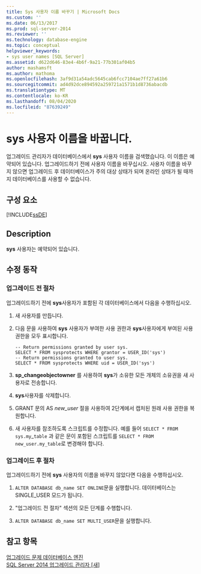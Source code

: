 ```yaml
---
title: Sys 사용자 이름 바꾸기 | Microsoft Docs
ms.custom: ''
ms.date: 06/13/2017
ms.prod: sql-server-2014
ms.reviewer: ''
ms.technology: database-engine
ms.topic: conceptual
helpviewer_keywords:
- sys user names [SQL Server]
ms.assetid: d622d646-83e4-4b6f-9a21-77b301af04b5
author: mashamsft
ms.author: mathoma
ms.openlocfilehash: 3af9d31a54adc5645cab6fcc7104ae7ff27a61b6
ms.sourcegitcommit: ad4d92dce894592a259721a1571b1d8736abacdb
ms.translationtype: MT
ms.contentlocale: ko-KR
ms.lasthandoff: 08/04/2020
ms.locfileid: "87639249"
---
```

# <a name="rename-user-sys"></a>sys 사용자 이름을 바꿉니다.
  업그레이드 관리자가 데이터베이스에서 **sys** 사용자 이름을 검색했습니다. 이 이름은 예약되어 있습니다. 업그레이드하기 전에 사용자 이름을 바꾸십시오. 사용자 이름을 바꾸지 않으면 업그레이드 후 데이터베이스가 주의 대상 상태가 되며 온라인 상태가 될 때까지 데이터베이스를 사용할 수 없습니다.  
  
## <a name="component"></a>구성 요소  
 [!INCLUDE[ssDE](../../includes/ssde-md.md)]  
  
## <a name="description"></a>Description  
 **sys** 사용자는 예약되어 있습니다.  
  
## <a name="corrective-action"></a>수정 동작  
  
### <a name="before-upgrade-procedure"></a>업그레이드 전 절차  
 업그레이드하기 전에 **sys**사용자가 포함된 각 데이터베이스에서 다음을 수행하십시오.  
  
1.  새 사용자를 만듭니다.  
  
2.  다음 문을 사용하여 **sys** 사용자가 부여한 사용 권한과 **sys**사용자에게 부여된 사용 권한을 모두 표시합니다.  
  
    ```  
    -- Return permissions granted by user sys.  
    SELECT * FROM sysprotects WHERE grantor = USER_ID('sys')  
    -- Return permissions granted to user sys.  
    SELECT * FROM sysprotects WHERE uid = USER_ID('sys')  
    ```  
  
3.  **sp_changeobjectowner** 를 사용하여 **sys**가 소유한 모든 개체의 소유권을 새 사용자로 전송합니다.  
  
4.  **sys**사용자를 삭제합니다.  
  
5.  GRANT 문의 AS *new_user* 절을 사용하여 2단계에서 캡처된 원래 사용 권한을 복원합니다.  
  
6.  새 사용자를 참조하도록 스크립트를 수정합니다. 예를 들어 `SELECT * FROM sys.my`_`table` 과 같은 문이 포함된 스크립트를 `SELECT * FROM new_user.my_table`로 변경해야 합니다.  
  
### <a name="after-upgrade-procedure"></a>업그레이드 후 절차  
 업그레이드하기 전에 **sys** 사용자의 이름을 바꾸지 않았다면 다음을 수행하십시오.  
  
1.  `ALTER DATABASE db_name SET ONLINE`문을 실행합니다. 데이터베이스는 SINGLE_USER 모드가 됩니다.  
  
2.  "업그레이드 전 절차" 섹션의 모든 단계를 수행합니다.  
  
3.  `ALTER DATABASE db_name SET MULTI_USER`문을 실행합니다.  
  
## <a name="see-also"></a>참고 항목  
 [업그레이드 문제 데이터베이스 엔진](../../../2014/sql-server/install/database-engine-upgrade-issues.md)   
 [SQL Server 2014 업그레이드 관리자 &#91;새&#93;](sql-server-2014-upgrade-advisor.md)  
  
  
